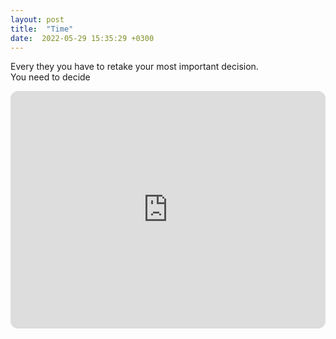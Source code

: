 ```yaml
---
layout: post
title:  "Time"
date:  2022-05-29 15:35:29 +0300
---
```


Every they you have to retake your most important decision.  
You need to decide 
<iframe style="border-radius:12px" src="https://open.spotify.com/embed/track/3neszfVeLbV5zJmAABsWs0?utm_source=generator" width="100%" height="380" frameBorder="0" allowfullscreen="" allow="autoplay; clipboard-write; encrypted-media; fullscreen; picture-in-picture"></iframe>
